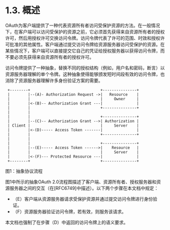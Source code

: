 1.3. 概述
===============================
OAuth为客户端提供了一种代表资源所有者访问受保护资源的方法。在一般情况下，在客户端可以访问受保护的资源之前，它必须首先获得来自资源所有者的授权许可，然后用授权许可交换访问令牌。访问令牌代表了许可的范围、时效和授权许可批准的其他属性。客户端通过提交访问令牌给资源服务器访问受保护的资源。在某些情况下，客户端可以直接提交它自己的凭证给授权服务器以获得访问令牌，而不要必须先获得来自资源所有者的授权许可。

访问令牌提供了一种抽象，替换不同的授权结构（例如，用户名和密码，断言）以资源服务器理解的单个令牌。这种抽象使得能够颁发短时间段有效的访问令牌，也消除了资源服务器理解许多身份验证方案的需要。

     +--------+                               +---------------+
     |        |--(A)- Authorization Request ->|   Resource    |
     |        |                               |     Owner     |
     |        |<-(B)-- Authorization Grant ---|               |
     |        |                               +---------------+
     |        |
     |        |                               +---------------+
     |        |--(C)-- Authorization Grant -->| Authorization |
     | Client |                               |     Server    |
     |        |<-(D)----- Access Token -------|               |
     |        |                               +---------------+
     |        |
     |        |                               +---------------+
     |        |--(E)----- Access Token ------>|    Resource   |
     |        |                               |     Server    |
     |        |<-(F)--- Protected Resource ---|               |
     +--------+                               +---------------+

图1：抽象协议流程

图1中所示的抽象OAuth 2.0流程图描述了客户端、资源所有者、授权服务器和资源服务器之间的交互（在[RFC6749]中描述）。以下两个步骤在本文档中规定：

- （E）客户端从资源服务器请求受保护资源并通过提交访问令牌进行身份验证。
- （F）资源服务器验证访问令牌，若有效，则服务该请求。

本文档也强制了在步骤（D）中返回的访问令牌上的语义要求。
